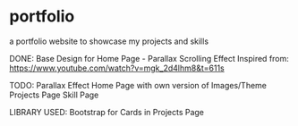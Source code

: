 # portfolio
a portfolio website to showcase my projects and skills

DONE:
Base Design for Home Page - Parallax Scrolling Effect
Inspired from: https://www.youtube.com/watch?v=mgk_2d4lhm8&t=611s

TODO:
Parallax Effect Home Page with own version of Images/Theme
Projects Page
Skill Page

LIBRARY USED:
Bootstrap for Cards in Projects Page